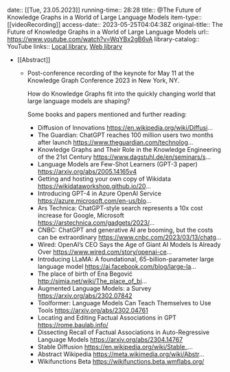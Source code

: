 date:: [[Tue, 23.05.2023]]
running-time:: 28:28
title:: @The Future of Knowledge Graphs in a World of Large Language Models
item-type:: [[videoRecording]]
access-date:: 2023-05-25T04:04:38Z
original-title:: The Future of Knowledge Graphs in a World of Large Language Models
url:: https://www.youtube.com/watch?v=WqYBx2gB6vA
library-catalog:: YouTube
links:: [Local library](zotero://select/library/items/YG59GRAB), [Web library](https://www.zotero.org/users/6520516/items/YG59GRAB)

- [[Abstract]]
	- Post-conference recording of the keynote for May 11 at the Knowledge Graph Conference 2023 in New York, NY.
	  
	  How do Knowledge Graphs fit into the quickly changing world that large language models are shaping?
	  
	  Some books and papers mentioned and further reading:
	  * Diffusion of Innovations https://en.wikipedia.org/wiki/Diffusi...
	  * The Guardian: ChatGPT reaches 100 million users two months after launch https://www.theguardian.com/technolog...
	  * Knowledge Graphs and Their Role in the Knowledge Engineering of the 21st Century
	   https://www.dagstuhl.de/en/seminars/s...
	  * Language Models are Few-Shot Learners (GPT-3 paper) https://arxiv.org/abs/2005.14165v4
	  * Getting and hosting your own copy of Wikidata https://wikidataworkshop.github.io/20...
	  * Introducing GPT-4 in Azure OpenAI Service https://azure.microsoft.com/en-us/blo...
	  * Ars Technica: ChatGPT-style search represents a 10x cost increase for Google, Microsoft https://arstechnica.com/gadgets/2023/...
	  * CNBC: ChatGPT and generative AI are booming, but the costs can be extraordinary https://www.cnbc.com/2023/03/13/chatg...
	  * Wired: OpenAI’s CEO Says the Age of Giant AI Models Is Already Over https://www.wired.com/story/openai-ce...
	  * Introducing LLaMA: A foundational, 65-billion-parameter large language model https://ai.facebook.com/blog/large-la...
	  * The place of birth of Ena Begović http://simia.net/wiki/The_place_of_bi...
	  * Augmented Language Models: a Survey https://arxiv.org/abs/2302.07842
	  * Toolformer: Language Models Can Teach Themselves to Use Tools https://arxiv.org/abs/2302.04761
	  * Locating and Editing Factual Associations in GPT https://rome.baulab.info/
	  * Dissecting Recall of Factual Associations in Auto-Regressive Language Models https://arxiv.org/abs/2304.14767
	  * Stable Diffusion https://en.wikipedia.org/wiki/Stable_...
	  * Abstract Wikipedia https://meta.wikimedia.org/wiki/Abstr...
	  * Wikifunctions Beta https://wikifunctions.beta.wmflabs.org/